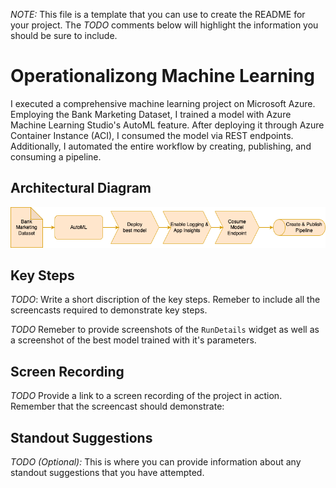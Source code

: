*NOTE:* This file is a template that you can use to create the README for your project. The *TODO* comments below will highlight the information you should be sure to include.


# Operationalizong Machine Learning

 I executed a comprehensive machine learning project on Microsoft Azure. Employing the Bank Marketing Dataset, I trained a model with Azure Machine Learning Studio's AutoML feature. After deploying it through Azure Container Instance (ACI), I consumed the model via REST endpoints. Additionally, I automated the entire workflow by creating, publishing, and consuming a pipeline.

## Architectural Diagram
![](https://github.com/skjuhell/nd00333_AZMLND_C2-master1/blob/main/workflow.png)

## Key Steps
*TODO*: Write a short discription of the key steps. Remeber to include all the screencasts required to demonstrate key steps. 

*TODO* Remeber to provide screenshots of the `RunDetails` widget as well as a screenshot of the best model trained with it's parameters.

## Screen Recording
*TODO* Provide a link to a screen recording of the project in action. Remember that the screencast should demonstrate:

## Standout Suggestions
*TODO (Optional):* This is where you can provide information about any standout suggestions that you have attempted.
